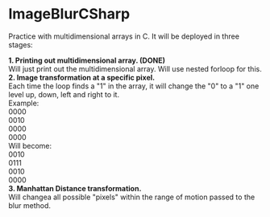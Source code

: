 # ImageBlurCSharp
Practice with multidimensional arrays in C. It will be deployed in three stages: <br />

<b>1. Printing out multidimensional array. (DONE)</b> <br />
Will just print out the multidimensional array. Will use nested forloop for this.<br />
<b>2. Image transformation at a specific pixel.</b><br />
Each time the loop finds a "1" in the array, it will change the "0" to a "1" one level up, down, left and right to it. <br />
Example:<br />
0000<br />
0010<br />
0000<br />
0000<br />
Will become: <br />
0010<br />
0111<br />
0010<br />
0000<br />
<b>3. Manhattan Distance transformation.</b><br />
Will changea all possible "pixels" within the range of motion passed to the blur method.
